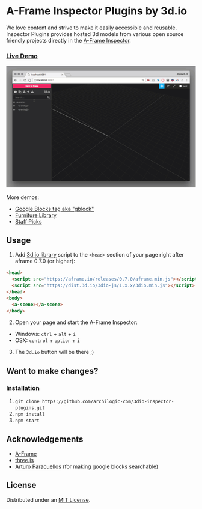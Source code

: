 # A-Frame Inspector Plugins by 3d.io

We love content and strive to make it easily accessible and reusable. Inspector Plugins provides hosted 3d models from various open source friendly projects directly in the [A-Frame Inspector](https://github.com/aframevr/aframe-inspector).

### [Live Demo](https://archilogic-com.github.io/3dio-inspector-plugins)

![](static/inspector-plugins-001.gif)

More demos:
- [Google Blocks tag aka "gblock"](https://archilogic-com.github.io/3dio-inspector-plugins/google-blocks.html)
- [Furniture Library](https://archilogic-com.github.io/3dio-inspector-plugins/furniture-library.html)
- [Staff Picks](https://archilogic-com.github.io/3dio-inspector-plugins/staff-picks.html)

## Usage

1. Add [3d.io library](https://github.com/archilogic-com/3dio-js) script to the `<head>` section of your page right after aframe 0.7.0 (or higher):

```html
<head>
  <script src="https://aframe.io/releases/0.7.0/aframe.min.js"></script>
  <script src="https://dist.3d.io/3dio-js/1.x.x/3dio.min.js"></script>
</head>
<body>
  <a-scene></a-scene>
</body>
```

2. Open your page and start the A-Frame Inspector:
  - Windows: `ctrl` + `alt` + `i`
  - OSX: `control` + `option` + `i`
  
3. The `3d.io` button will be there ;) 

## Want to make changes?

### Installation

1. `git clone https://github.com/archilogic-com/3dio-inspector-plugins.git`
2. `npm install`
3. `npm start`

## Acknowledgements

- [A-Frame](https://aframe.io/)
- [three.js](https://threejs.org/)
- [Arturo Paracuellos](https://twitter.com/arturitu) (for making google blocks searchable)

## License

Distributed under an [MIT License](LICENSE).
